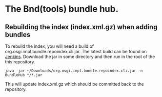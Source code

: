 # The Bnd(tools) bundle hub.

## Rebuilding the index (index.xml.gz) when adding bundles

To rebuild the index, you will need a build of org.osgi.impl.bundle.repoindex.cli.jar.
The latest build can be found on [Jenkins][1]. Download the jar in some directory and then
run in the root of the this repository.

    java -jar ~/Downloads/org.osgi.impl.bundle.repoindex.cli.jar -n BundleHub */*.jar

This will update index.xml.gz which should be committed back to the repository.

[1]: https://bndtools.ci.cloudbees.com/job/bindex.master/lastSuccessfulBuild/artifact/cnf/releaserepo/org.osgi.impl.bundle.repoindex.cli/
